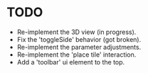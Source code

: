 # TODO

* Re-implement the 3D view (in progress).
* Fix the 'toggleSide' behavior (got broken).
* Re-implement the parameter adjustments.
* Re-implement the 'place tile' interaction.
* Add a 'toolbar' ui element to the top.